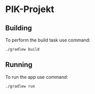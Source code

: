 # PIK-Projekt

## Building

To perform the build task use command:
```
./gradlew build
```

## Running

To run the app use command:
```
./gradlew run
```
